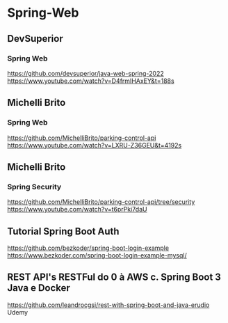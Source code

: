 # Spring-Web

## DevSuperior

### Spring Web

https://github.com/devsuperior/java-web-spring-2022
<br>
https://www.youtube.com/watch?v=D4frmIHAxEY&t=188s

## Michelli Brito

### Spring Web

https://github.com/MichelliBrito/parking-control-api
<br>
https://www.youtube.com/watch?v=LXRU-Z36GEU&t=4192s

## Michelli Brito

### Spring Security

https://github.com/MichelliBrito/parking-control-api/tree/security
<br>
https://www.youtube.com/watch?v=t6prPki7daU

## Tutorial Spring Boot Auth

https://github.com/bezkoder/spring-boot-login-example
<br>
https://www.bezkoder.com/spring-boot-login-example-mysql/


## REST API's RESTFul do 0 à AWS c. Spring Boot 3 Java e Docker

https://github.com/leandrocgsi/rest-with-spring-boot-and-java-erudio
<br>
Udemy
